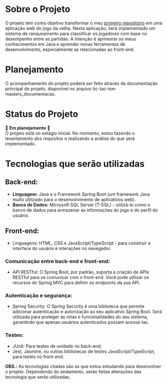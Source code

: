 # **Sobre o Projeto**

O projeto tem como objetivo transformar o meu [primeiro repositório](https://github.com/GuilhermeVaiano/JogoDaVelha) em uma aplicação web do jogo da velha. Nesta aplicação, será implementado um sistema de ranqueamento para classificar os jogadores com base no desempenho entre as partidas. A intenção é aprimorar os meus conhecimentos em Java e aprender novas ferramentas de desenvolvimento, especialmente as relacionadas ao front-end.

# **Planejamento**
O acompanhamento do projeto poderá ser feito através da documentação principal do projeto, disponível no arquivo tic-tac-toe-masters_documentacao.

# **Status do Projeto**  
🔭 **Em planejamento** 🔭  
O projeto está no estágio inicial. No momento, estou fazendo o levantamento dos requisitos e realizando a análise do que será implementado.

# **Tecnologias que serão utilizadas**

## **Back-end:**

* **Linguagem:** Java e o Framework Spring Boot (um framework Java muito utilizado para o desenvolvimento de aplicativos web).  
* **Banco de Dados:** Microsoft SQL Server (T-SQL) -  utilizá-lo como o banco de dados para armazenar as informações do jogo e do perfil do usuário.  

## **Front-end:**

* Linguagens: HTML, CSS e JavaScript/TypeScript - para construir a interface do usuário e interações no navegador.

### Comunicação entre back-end e front-end:  

* API RESTful: O Spring Boot, por padrão, suporta a criação de APIs RESTful para se comunicar com o front-end. Você pode utilizar os recursos do Spring MVC para definir os endpoints da sua API.  

### Autenticação e segurança:

* Spring Security: O Spring Security é uma biblioteca que permite adicionar autenticação e autorização ao seu aplicativo Spring Boot. Será utilizada para proteger as rotas e funcionalidades do seu sistema, garantindo que apenas usuários autenticados possam acessá-las.  

### Testes:

* JUnit: Para testes de unidade no back-end;
* Jest, Jasmine, ou outras bibliotecas de testes JavaScript/TypeScript, para testes no front-end.

**OBS.:** As tecnologias citadas são as que estou estudando para desenvolver o projeto. Dependendo do andamento, serão feitas alterações das tecnologia que serão utilizadas.

